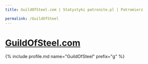 ```yaml
---
title: GuildOfSteel.com | Statystyki patronite.pl | Patromierz

permalink: /GuildOfSteel
---
```


# [GuildOfSteel.com](https://patronite.pl/GuildOfSteel)

{% include profile.md name="GuildOfSteel" prefix="g" %}
